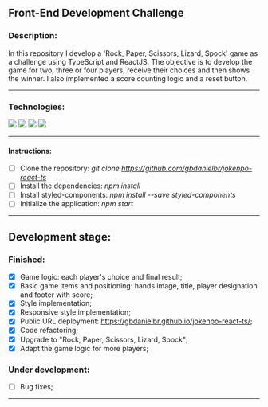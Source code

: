 ## Front-End Development Challenge

### Description:

In this repository I develop a 'Rock, Paper, Scissors, Lizard, Spock' game as a challenge using TypeScript and ReactJS. The objective is to develop the game for two, three or four players, receive their choices and then shows the winner. I also implemented a score counting logic and a reset button.

---

### Technologies:
<img src="https://img.shields.io/badge/-HTML-orange?logo=HTML5" /> <img src="https://img.shields.io/badge/-CSS-informational?logo=CSS3" /> <img src="https://badgen.net/badge/icon/typescript?icon=typescript&label" /> <img src="https://img.shields.io/badge/-React-blue?logo=React" />

---

#### Instructions:
- [ ] Clone the repository:  *git clone https://github.com/gbdanielbr/jokenpo-react-ts*
- [ ] Install the dependencies:  *npm install*
- [ ] Install styled-components:  *npm install --save styled-components*
- [ ] Initialize the application:  *npm start*

---

## Development stage:

### Finished:

- [x] Game logic: each player's choice and final result;
- [x] Basic game items and positioning: hands image, title, player designation and footer with score;
- [x] Style implementation;
- [x] Responsive style implementation;
- [x] Public URL deployment: https://gbdanielbr.github.io/jokenpo-react-ts/;
- [x] Code refactoring;
- [x] Upgrade to "Rock, Paper, Scissors, Lizard, Spock";
- [x] Adapt the game logic for more players;

### Under development:

- [ ] Bug fixes;

---
